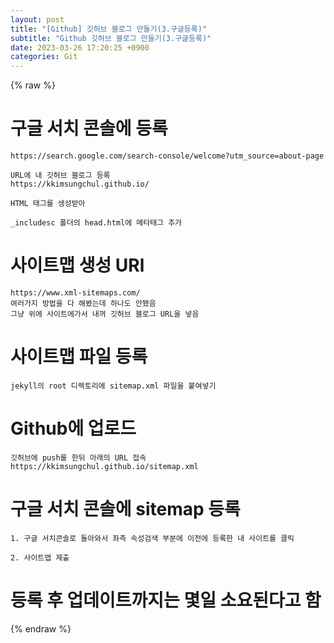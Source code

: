 ```yaml
---  
layout: post  
title: "[Github] 깃허브 블로그 만들기(3.구글등록)"  
subtitle: "Github 깃허브 블로그 만들기(3.구글등록)"  
date: 2023-03-26 17:20:25 +0900  
categories: Git  
---  
```

{% raw %}  
# 구글 서치 콘솔에 등록  
	https://search.google.com/search-console/welcome?utm_source=about-page  
  
	URL에 내 깃허브 블로그 등록  
	https://kkimsungchul.github.io/  
  
	HTML 태그를 생성받아  
  
	_includesc 폴더의 head.html에 메타태그 추가  
  
# 사이트맵 생성 URl  
	https://www.xml-sitemaps.com/  
	여러가지 방법을 다 해봤는데 하나도 안됐음  
	그냥 위에 사이트에가서 내꺼 깃허브 블로그 URL을 넣음  
  
# 사이트맵 파일 등록  
	jekyll의 root 디렉토리에 sitemap.xml 파일을 붙여넣기  
  
# Github에 업로드  
	깃허브에 push를 한뒤 아래의 URL 접속  
	https://kkimsungchul.github.io/sitemap.xml  
  
# 구글 서치 콘솔에 sitemap 등록  
	1. 구글 서치콘솔로 돌아와서 좌측 속성검색 부분에 이전에 등록한 내 사이트를 클릭  
  
	2. 사이트맵 제출  
  
# 등록 후 업데이트까지는 몇일 소요된다고 함  
  
{% endraw %}